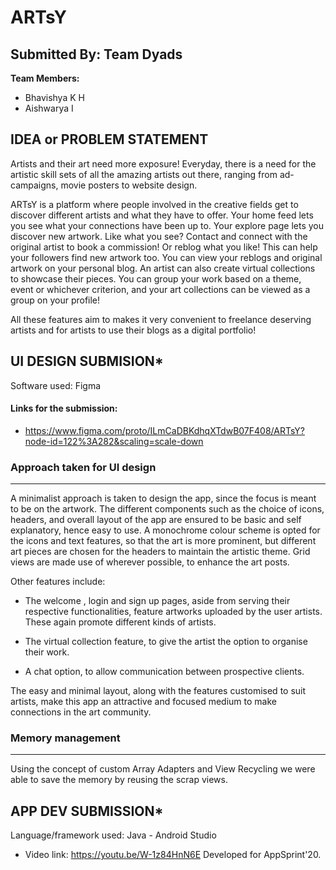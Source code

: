 # ARTsY

  
## Submitted By: Team Dyads

**Team Members:**
- Bhavishya K H
- Aishwarya I

## IDEA or PROBLEM STATEMENT

Artists and their art need more exposure! Everyday, there is a need for the artistic skill sets of all the amazing artists out there, ranging from ad-campaigns, movie posters to website design. 

ARTsY is a platform where people involved in the creative fields get to discover different artists and what they have to offer. 
Your home feed lets you see what your connections have been up to. 
Your explore page lets you discover new artwork. Like what you see? Contact and connect with the original artist to book a commission! Or reblog what you like! This can help your followers find new artwork too. You can view your reblogs and original artwork on your personal blog. 
An artist can also create virtual collections to showcase their pieces. You can group your work based on a theme, event or whichever criterion, and your art collections can be viewed as a group on your profile!

All these features aim to makes it very convenient to freelance deserving artists and for artists to use their blogs as a digital portfolio! 

## UI DESIGN SUBMISION*
Software used: Figma
#### Links for the submission: 
 - https://www.figma.com/proto/ILmCaDBKdhqXTdwB07F408/ARTsY?node-id=122%3A282&scaling=scale-down


### Approach taken for UI design
---

A minimalist approach is taken to design the app, since the focus is meant to be on the artwork. The different components such as the choice of icons, headers, and overall layout of the app are ensured to be basic and self explanatory, hence easy to use. 
A monochrome colour scheme is opted for the icons and text features, so that the art is more prominent, but different art pieces are chosen for the headers to maintain the artistic theme. 
Grid views are made use of wherever possible, to enhance the art posts. 

Other features include: 
- The welcome , login and sign up pages, aside from serving their respective functionalities, feature artworks uploaded by the user artists. These again promote different kinds of artists. 

- The virtual collection feature, to give the artist the option to organise their work. 

- A chat option, to allow communication between prospective clients.

The easy and minimal layout, along with the features customised to suit artists, make this app an attractive and focused medium to make connections in the art community. 

### Memory management
---

Using the concept of custom Array Adapters and View Recycling we were able to save the memory by reusing the scrap views.

## APP DEV SUBMISSION*
Language/framework used: Java - Android Studio
 - Video link: https://youtu.be/W-1z84HnN6E
Developed for AppSprint'20.
